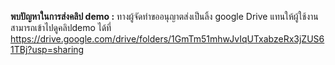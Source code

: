 **พบปัญหาในการส่งคลิป demo :** ทางผู้จัดทำขออนุญาตส่งเป็นลิ้ง google Drive แทนให้ผู้ใช้งานสามารถเข้าไปดูคลิปdemo ได้ที่ 
https://drive.google.com/drive/folders/1GmTm51mhwJvIqUTxabzeRx3jZUS61TBj?usp=sharing



